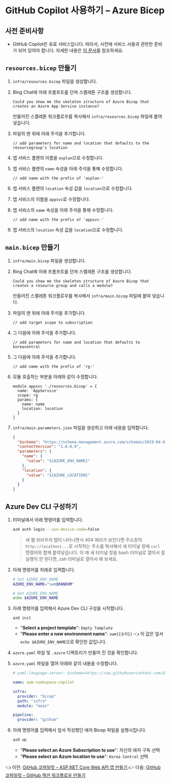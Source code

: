 # GitHub Copilot 사용하기 &ndash; Azure Bicep

## 사전 준비사항

- GitHub Copilot은 유료 서비스입니다. 따라서, 사전에 서비스 사용과 관련한 준비가 되어 있어야 합니다. 자세한 내용은 [이 문서](https://docs.github.com/ko/copilot/quickstart)를 참조하세요.


## `resources.bicep` 만들기

1. `infra/resources.bicep` 파일을 생성합니다.
1. Bing Chat에 아래 프롬프트를 던져 스켈레톤 구조를 생성합니다.

    ```text
    Could you show me the skeleton structure of Azure Bicep that creates an Azure App Service instance?
    ```

   만들어진 스켈레톤 워크플로우를 복사해서 `infra/resources.bicep` 파일에 붙여 넣습니다.

1. 파일의 맨 위에 아래 주석을 추가합니다.

    ```bicep
    // add parameters for name and location that defaults to the resourcegroup's location
    ```

1. 앱 서비스 플랜의 이름을 `asplan`으로 수정합니다.
1. 앱 서비스 플랜의 `name` 속성을 아래 주석을 통해 수정합니다.

    ```bicep
    // add name with the prefix of 'asplan-'
    ```

1. 앱 서비스 플랜의 `location` 속성 값을 `location`으로 수정합니다.

1. 앱 서비스의 이름을 `appsvc`로 수정합니다.
1. 앱 서비스의 `name` 속성을 아래 주석을 통해 수정합니다.

    ```bicep
    // add name with the prefix of 'appsvc-'
    ```

1. 앱 서비스의 `location` 속성 값을 `location`으로 수정합니다.


## `main.bicep` 만들기

1. `infra/main.bicep` 파일을 생성합니다.
1. Bing Chat에 아래 프롬프트를 던져 스켈레톤 구조를 생성합니다.

    ```text
    Could you show me the skeleton structure of Azure Bicep that creates a resource group and calls a module?
    ```

   만들어진 스켈레톤 워크플로우를 복사해서 `infra/main.bicep` 파일에 붙여 넣습니다.

1. 파일의 맨 위에 아래 주석을 추가합니다.

    ```bicep
    // add target scope to subscription
    ```

1. 그 다음에 아래 주석을 추가합니다.

    ```bicep
    // add parameters for name and location that defaults to koreacentral
    ```

1. 그 다음에 아래 주석을 추가합니다.

    ```bicep
    // add name with the prefix of 'rg-'
    ```

1. 모듈 호출하는 부분을 아래와 같이 수정합니다.

    ```bicep
    module appsvc './resources.bicep' = {
      name: 'AppService'
      scope: rg
      params: {
        name: name
        location: location
      }
    }
    ```

1. `infra/main.parameters.json` 파일을 생성하고 아래 내용을 입력합니다.

    ```json
    {
      "$schema": "https://schema.management.azure.com/schemas/2019-04-01/deploymentParameters.json#",
      "contentVersion": "1.0.0.0",
      "parameters": {
        "name": {
          "value": "${AZURE_ENV_NAME}"
        },
        "location": {
          "value": "${AZURE_LOCATION}"
        }
      }
    }
    ```


## Azure Dev CLI 구성하기

1. 터미널에서 아래 명령어를 입력합니다.

    ```bash
    azd auth login --use-device-code=false
    ```

   > 새 웹 브라우저 탭이 나타나면서 404 에러가 보인다면 주소창의 `http://localhost...`로 시작하는 주소를 복사해서 새 터미널 창에 `curl` 명령어와 함께 붙여넣습니다.
   > 이 때 새 터미널 창을 bash 터미널로 열어서 잘 실행이 안 된다면, zsh 터미널로 열어서 해 보세요.

1. 아래 명령어를 차례로 입력합니다.

    ```bash
    # Set AZURE_ENV_NAME
    AZURE_ENV_NAME="swm$RANDOM"

    # Get AZURE_ENV_NAME
    echo $AZURE_ENV_NAME
    ```

1. 아래 명령어를 입력해서 Azure Dev CLI 구성을 시작합니다.

    ```bash
    azd init
    ```

   * "**Select a project template**": `Empty Template`
   * "**Please enter a new environment name**": `swm{{숫자}}` 👈 이 값은 앞서 `echo $AZURE_ENV_NAME`으로 확인한 값입니다.

1. `azure.yaml` 파일 및 `.azure` 디렉토리가 만들어 진 것을 확인합니다.
1. `azure.yaml` 파일을 열어 아래와 같이 내용을 수정합니다.

    ```yml
    # yaml-language-server: $schema=https://raw.githubusercontent.com/Azure/azure-dev/main/schemas/v1.0/azure.yaml.json

    name: swm-codespace-copilot

    infra:
      provider: "bicep"
      path: "infra"
      module: "main"

    pipeline:
      provider: "github"
    ```

1. 아래 명령어를 입력해서 앞서 작성했던 애저 Bicep 파일을 실행시킵니다.

    ```bash
    azd up
    ```

   * "**Please select an Azure Subscription to use**": 자신의 애저 구독 선택
   * "**Please select an Azure location to use**": `Korea Central` 선택

👈 이전: [GitHub 코파일럿 &ndash; ASP.NET Core Web API 앱 만들기](./02-copilot-dotnet.md)
👉 다음: [GitHub 코파일럿 &ndash; GitHub 액션 워크플로우 만들기](./04-copilot-gha.md)
